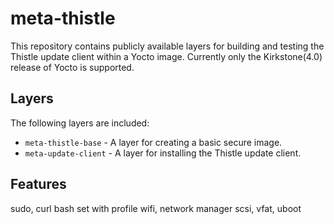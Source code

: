 # meta-thistle

This repository contains publicly available layers for building and testing the
Thistle update client within a Yocto image. Currently only the Kirkstone(4.0)
release of Yocto is supported.

## Layers

The following layers are included:

- `meta-thistle-base` - A layer for creating a basic secure image.
- `meta-update-client` - A layer for installing the Thistle update client.

## Features
sudo, curl
bash set with profile
wifi, network manager
scsi, vfat, uboot